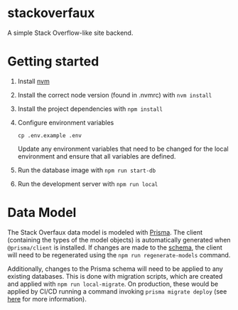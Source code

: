 # stackoverfaux

A simple Stack Overflow-like site backend.

# Getting started

1. Install [nvm](https://github.com/nvm-sh/nvm?tab=readme-ov-file#installing-and-updating)
2. Install the correct node version (found in .nvmrc) with `nvm install`
3. Install the project dependencies with `npm install`
4. Configure environment variables

   ```
   cp .env.example .env
   ```

   Update any environment variables that need to be changed for the local environment and ensure that all variables are defined.

5. Run the database image with `npm run start-db`
6. Run the development server with `npm run local`

# Data Model

The Stack Overfaux data model is modeled with [Prisma](https://www.prisma.io/). The client (containing the types of the model objects) is automatically generated when `@prisma/client` is installed. If changes are made to the [schema](/src/database/schema.prisma), the client will need to be regenerated using the `npm run regenerate-models` command.

Additionally, changes to the Prisma schema will need to be applied to any existing databases. This is done with migration scripts, which are created and applied with `npm run local-migrate`. On production, these would be applied by CI/CD running a command invoking `prisma migrate deploy` (see [here](https://www.prisma.io/docs/orm/prisma-client/deployment/deploy-database-changes-with-prisma-migrate) for more information).

